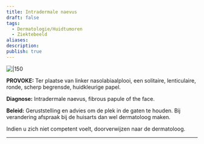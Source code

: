 ```yaml
---
title: Intradermale naevus
draft: false
tags:
  - Dermatologie/Huidtumoren
  - Ziektebeeld
aliases: 
description: 
publish: true
---
```



![|150](https://i.imgur.com/bDQJsbG.png)


**PROVOKE:** Ter plaatse van linker nasolabiaalplooi, een solitaire, lenticulaire, ronde, scherp begrensde, huidkleurige papel.

**Diagnose:** Intradermale naevus, fibrous papule of the face.

**Beleid:** Geruststelling en advies om de plek in de gaten te houden. Bij verandering afspraak bij de huisarts dan wel dermatoloog maken.

Indien u zich niet competent voelt, doorverwijzen naar de dermatoloog.

---